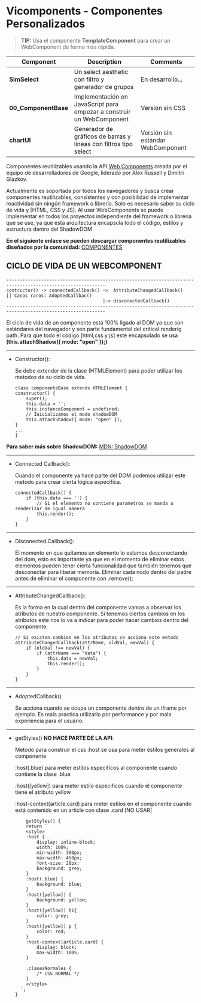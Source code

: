 # Vicomponents - Componentes Personalizados
> **TIP:** Usa el componente **TemplateComponent** para crear un WebComponent de forma más rápida.


|Component|Description|Comments|
|---|---|---|
|**SimSelect**|Un select aesthetic con filtro y generador de grupos|En desarrollo...|
|**00_ComponentBase**|Implementación en JavaScript para empezar a construir un WebComponent|Versión sin CSS|
|**chartUI**|Generador de gráficos de barras y lineas con filtros tipo select|Versión sin estándar WebComponent|


Componentes reutilizables usando la API <a href="https://www.webcomponents.org/introduction" target="_blank">Web Components</a> creada por el equipo de desarrolladores de Google, liderado por Alex Russell y Dimitri Glazkov.


Actualmente es soportada por todos los navegadores y busca crear componentes reutilizables, consistentes y con posibilidad de implementar reactividad sin ningún framework o librería. Solo es necesario saber su ciclo de vida y [HTML, CSS y JS]. Al usar WebComponents se puede implementar en todos los proyectos independiente del framework o librería que se use, ya que esta arquitectura encapsula todo el código, estilos y estructura dentro del ShadowDOM


**En el siguiente enlace se pueden descargar componentes reutilizables diseñados por la comunidad:**
<a href="https://www.webcomponents.org/" target="_blank">COMPONENTES</a>

## CICLO DE VIDA DE UN WEBCOMPONENT
```
-----------------------------------------------------------------------------------------------------------
contructor() -> connectedCallback() ->  AttributeChangedCallback()    || Casos raros: AdoptedCallbac()
                                    |-> disconectedCallback()
-----------------------------------------------------------------------------------------------------------

```
El ciclo de vida de un componente está 100% ligado al DOM ya que son estándares del navegador y son parte fundamental del critical renderig path. Para que todo el código [html,css y js] esté encapsulado se usa **(this.attachShadow({ mode: "open" });)**

---
* Constructor():


    Se debe extender de la clase (HTMLElement) para poder utilizar los metodos de su ciclo de vida.
    ```<javascript>
    class componenteBase extends HTMLElement {
    constructor() {
        super();
        this.data = '';
        this.instanceComponent = undefined;
        // Inicializamos el modo shadowDOM
        this.attachShadow({ mode: "open" });
    }
    ...
    }
    ```
**Para saber más sobre ShadowDOM:** [MDN: ShadowDOM](https://developer.mozilla.org/es/docs/Web/Web_Components/Using_shadow_DOM)

---
* Connected Callback():


    Cuando el componente ya hace parte del DOM podemos utilizar este metodo para crear cierta lógica especifica.
    ```<javascript>
    connectedCallback() {
        if (this.data === '') {
            // Si el elemento no contiene parametros se manda a renderizar de igual manera
            this.render();
        }
    }
    ```
---
* Disconected Callback():


    El momento en que quitamos un elemento lo estamos desconectando del dom, esto es importante ya que en el momento de eliminar estos elementos pueden tener cierta funcionalidad que también tenemos que desconectar para liberar memoria.
    Eliminar cada nodo dentro del padre antes de eliminar el componente con .remove();
---
* AttributeChangedCallback():


    Es la forma en la cual dentro del componente vamos a observar los atributos de nuestro componente. Si tenemos ciertos cambios en los atributos este nos lo va a indicar para poder hacer cambios dentro del componente.

    ```<javascript>
    // Si existen cambios en los atributos se acciona este metodo
    attributeChangedCallback(attrName, oldVal, newVal) {
        if (oldVal !== newVal) {
            if (attrName === "data") {
                this.data = newVal;
                this.render();
            }
        }
    }
    ```
---
* AdoptedCallback()


    Se acciona cuando se ocupa un componente dentro de un iframe por ejemplo. Es mala practica utilizarlo por performance y por mala experiencia para el usuario.
---
* getStyles() **NO HACE PARTE DE LA API**:


    Metodo para construir el css
    :host se usa para meter estilos generales al componente


    :host(.blue) para meter estilos especificos al componente cuando contiene la clase .blue


    :host([yellow]) para meter estilo especificos cuando el componente tiene el atributo yellow


    :host-context(article.card) para meter estilos en el componente cuando está contenido en un article con clase .card [NO USAR]
    ```<javascript>
        getStyles() {
        return `
        <style>
        :host {
            display: inline-block;
            width: 100%;
            min-width: 300px;
            max-width: 450px;
            font-size: 20px;
            background: grey;
        }
        :host(.blue) {
            background: blue; 
        }
        :host([yellow]) {
            background: yellow;
        }
        :host([yellow]) h1{
            color: grey;
        }
        :host([yellow]) p {
            color: red;
        }
        :host-context(article.card) {
            display: block;
            max-width: 100%;
        }

        .clasesNormales {
            /* CSS NORMAL */
        }
        </style>
      `;
    }
    ```